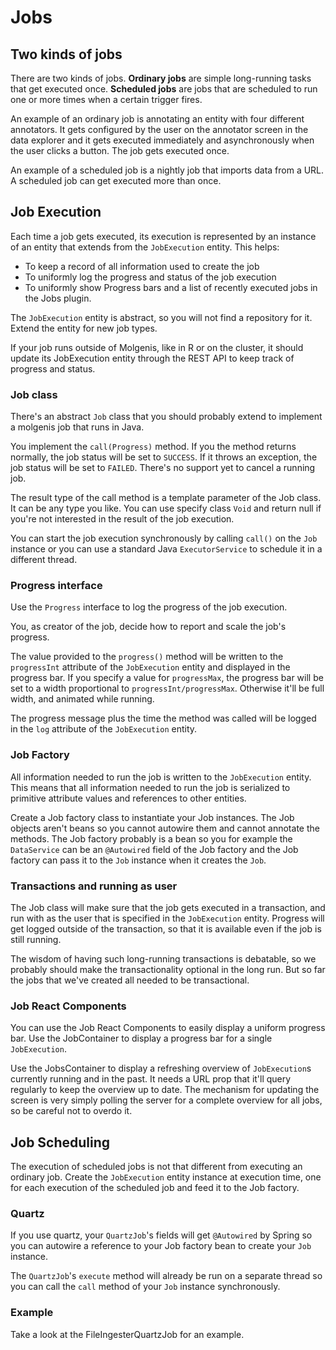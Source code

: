 # Jobs
## Two kinds of jobs

There are two kinds of jobs. **Ordinary jobs** are simple long-running tasks that
get executed once.
**Scheduled jobs** are jobs that are scheduled to run one or more times when a
certain trigger fires.

An example of an ordinary job is annotating an entity with four different annotators.
It gets configured by the user on the annotator screen in the data explorer and it gets
executed immediately and asynchronously when the user clicks a button.
The job gets executed once.

An example of a scheduled job is a nightly job that imports data from a URL.
A scheduled job can get executed more than once.

## Job Execution
Each time a job gets executed, its execution is represented by an instance of
an entity that extends from the `JobExecution` entity.
This helps:
* To keep a record of all information used to create the job
* To uniformly log the progress and status of the job execution
* To uniformly show Progress bars and a list of recently executed jobs in the Jobs plugin.

The `JobExecution` entity is abstract, so you will not find a repository for it.
Extend the entity for new job types.

If your job runs outside of Molgenis, like in R or on the cluster, it should update its JobExecution entity through the REST API to keep track of progress and status.

### Job class
There's an abstract `Job` class that you should probably extend to implement a molgenis job
that runs in Java.

You implement the `call(Progress)` method. If you the method returns normally, the job status
will be set to `SUCCESS`. If it throws an exception, the job status will be set to `FAILED`.
There's no support yet to cancel a running job.

The result type of the call method is a template parameter of the Job class.
It can be any type you like. You can use specify class `Void` and return null if you're not
interested in the result of the job execution.

You can start the job execution synchronously by calling `call()` on the `Job` instance or
you can use a standard Java `ExecutorService` to schedule it in a different thread.

### Progress interface
Use the `Progress` interface to log the progress of the job execution.

You, as creator of the job, decide how to report and scale the job's progress.

The value provided to the `progress()` method will be written to the `progressInt`
attribute of the `JobExecution` entity and displayed in the progress bar.
If you specify a value for `progressMax`, the progress bar will be set to a width
proportional to `progressInt/progressMax`. Otherwise it'll be full width, and animated
while running.

The progress message plus the time the method was called will be logged in the `log`
attribute of the `JobExecution` entity.

### Job Factory
All information needed to run the job is written to the `JobExecution` entity.
This means that all information needed to run the job is serialized to primitive
attribute values and references to other entities.

Create a Job factory class to instantiate your Job instances. The Job objects aren't beans
so you cannot autowire them and cannot annotate the methods. The Job factory probably
is a bean so you for example the `DataService` can be an `@Autowired` field of the
Job factory and the Job factory can pass it to the `Job` instance when it creates the `Job`.

### Transactions and running as user
The Job class will make sure that the job gets executed in a transaction, and run with
as the user that is specified in the `JobExecution` entity.
Progress will get logged outside of the transaction, so that it is available even if
the job is still running.

The wisdom of having such long-running transactions is debatable, so we probably should
make the transactionality optional in the long run.
But so far the jobs that we've created all needed to be transactional.

### Job React Components
You can use the Job React Components to easily display a uniform progress bar.
Use the JobContainer to display a progress bar for a single `JobExecution`.

Use the JobsContainer to display a refreshing overview of `JobExecution`s currently running
and in the past.
It needs a URL prop that it'll query regularly to keep the overview up to date.
The mechanism for updating the screen is very simply polling the server for a complete
overview for all jobs, so be careful not to overdo it.

## Job Scheduling
The execution of scheduled jobs is not that different from executing an ordinary job.
Create the `JobExecution` entity instance at execution time, one for each execution of
the scheduled job and feed it to the Job factory.

### Quartz
If you use quartz, your `QuartzJob`'s fields will get `@Autowired` by Spring so you can autowire
a reference to your Job factory bean to create your `Job` instance.

The `QuartzJob`'s `execute` method will already be run on a separate thread so you can
call the `call` method of your `Job` instance synchronously.

### Example
Take a look at the FileIngesterQuartzJob for an example.